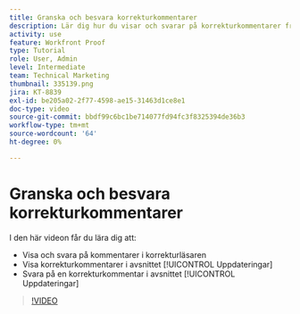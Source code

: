 ```yaml
---
title: Granska och besvara korrekturkommentarer
description: Lär dig hur du visar och svarar på korrekturkommentarer från korrekturläsaren och från avsnittet [!UICONTROL Uppdateringar] i [!DNL &#x200B; Workfront].
activity: use
feature: Workfront Proof
type: Tutorial
role: User, Admin
level: Intermediate
team: Technical Marketing
thumbnail: 335139.png
jira: KT-8839
exl-id: be205a02-2f77-4598-ae15-31463d1ce8e1
doc-type: video
source-git-commit: bbdf99c6bc1be714077fd94fc3f8325394de36b3
workflow-type: tm+mt
source-wordcount: '64'
ht-degree: 0%

---
```


# Granska och besvara korrekturkommentarer

I den här videon får du lära dig att:

* Visa och svara på kommentarer i korrekturläsaren
* Visa korrekturkommentarer i avsnittet [!UICONTROL Uppdateringar]
* Svara på en korrekturkommentar i avsnittet [!UICONTROL Uppdateringar]

>[!VIDEO](https://video.tv.adobe.com/v/3438657/?quality=12&learn=on&enablevpops=1&captions=swe)
